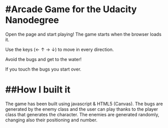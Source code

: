 #Arcade Game for the Udacity Nanodegree
===============================
Open the page and start playing! The game starts when the browser loads it.

Use the keys (←	↑	→	↓) to move in every direction.

Avoid the bugs and get to the water! 

If you touch the bugs you start over.

##How I built it
===============================

The game has been built using javascript & HTML5 (Canvas). The bugs are generated by the enemy class and the user can play thanks to the player class that generates the character. The enemies are generated randomly, changing also their positioning and number.
